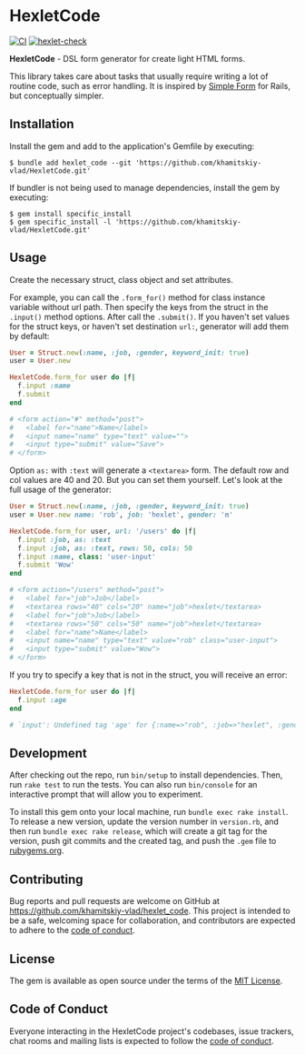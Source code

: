 # HexletCode
[![CI](https://github.com/khamitskiy-vlad/rails-project-63/actions/workflows/ci.yml/badge.svg)](https://github.com/khamitskiy-vlad/rails-project-63/actions/workflows/ci.yml) [![hexlet-check](https://github.com/khamitskiy-vlad/rails-project-63/actions/workflows/hexlet-check.yml/badge.svg)](https://github.com/khamitskiy-vlad/rails-project-63/actions/workflows/hexlet-check.yml)


**HexletCode** - DSL form generator for create light HTML forms.

This library takes care about tasks that usually require writing a lot of routine code, such as error handling. It is inspired by [Simple Form](https://github.com/heartcombo/simple_form) for Rails, but conceptually simpler.

## Installation

Install the gem and add to the application's Gemfile by executing:

    $ bundle add hexlet_code --git 'https://github.com/khamitskiy-vlad/HexletCode.git'

If bundler is not being used to manage dependencies, install the gem by executing:

    $ gem install specific_install 
    $ gem specific_install -l 'https://github.com/khamitskiy-vlad/HexletCode.git'

## Usage
Сreate the necessary struct, class object and set attributes.

For example, you can call the `.form_for()` method for class instance variable without url path. Then specify the keys from the struct in the `.input()` method options. After call the `.submit()`. If you haven't set values for the struct keys, or haven't set destination `url:`, generator will add them by default:

```ruby
User = Struct.new(:name, :job, :gender, keyword_init: true)
user = User.new

HexletCode.form_for user do |f|
  f.input :name
  f.submit
end

# <form action="#" method="post">
#   <label for="name">Name</label>
#   <input name="name" type="text" value="">
#   <input type="submit" value="Save">
# </form>
```

Option `as:` with `:text` will generate a `<textarea>` form. The default row and col values ​​are 40 and 20. But you can set them yourself. Let's look at the full usage of the generator:

```ruby
User = Struct.new(:name, :job, :gender, keyword_init: true)
user = User.new name: 'rob', job: 'hexlet', gender: 'm'

HexletCode.form_for user, url: '/users' do |f|
  f.input :job, as: :text
  f.input :job, as: :text, rows: 50, cols: 50
  f.input :name, class: 'user-input'
  f.submit 'Wow'
end

# <form action="/users" method="post">
#   <label for="job">Job</label>
#   <textarea rows="40" cols="20" name="job">hexlet</textarea>
#   <label for="job">Job</label>
#   <textarea rows="50" cols="50" name="job">hexlet</textarea>
#   <label for="name">Name</label>
#   <input name="name" type="text" value="rob" class="user-input">
#   <input type="submit" value="Wow">
# </form>
```

If you try to specify a key that is not in the struct, you will receive an error:

```ruby
HexletCode.form_for user do |f|
  f.input :age
end

# `input': Undefined tag 'age' for {:name=>"rob", :job=>"hexlet", :gender=>"m"} (RuntimeError)
```

## Development

After checking out the repo, run `bin/setup` to install dependencies. Then, run `rake test` to run the tests. You can also run `bin/console` for an interactive prompt that will allow you to experiment.

To install this gem onto your local machine, run `bundle exec rake install`. To release a new version, update the version number in `version.rb`, and then run `bundle exec rake release`, which will create a git tag for the version, push git commits and the created tag, and push the `.gem` file to [rubygems.org](https://rubygems.org).

## Contributing

Bug reports and pull requests are welcome on GitHub at https://github.com/khamitskiy-vlad/hexlet_code. This project is intended to be a safe, welcoming space for collaboration, and contributors are expected to adhere to the [code of conduct](https://github.com/khamitskiy-vlad/hexlet_code/blob/main/CODE_OF_CONDUCT.md).

## License

The gem is available as open source under the terms of the [MIT License](https://opensource.org/licenses/MIT).

## Code of Conduct

Everyone interacting in the HexletCode project's codebases, issue trackers, chat rooms and mailing lists is expected to follow the [code of conduct](https://github.com/khamitskiy-vlad/hexlet_code/blob/main/CODE_OF_CONDUCT.md).
